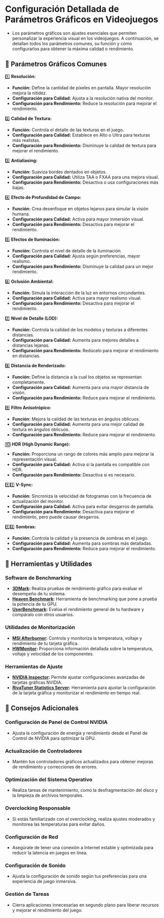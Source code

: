 # Configuración Detallada de Parámetros Gráficos en Videojuegos

- Los parámetros gráficos son ajustes esenciales que permiten personalizar la experiencia visual en los videojuegos. A continuación, se detallan todos los parámetros comunes, su función y cómo configurarlos para obtener la máxima calidad o rendimiento.

## 🔧 Parámetros Gráficos Comunes

1️⃣ **Resolución:**
   - **Función:** Define la cantidad de píxeles en pantalla. Mayor resolución mejora la nitidez.
   - **Configuración para Calidad:** Ajusta a la resolución nativa del monitor.
   - **Configuración para Rendimiento:** Reduce la resolución para mejorar el rendimiento.

2️⃣ **Calidad de Textura:**
   - **Función:** Controla el detalle de las texturas en el juego.
   - **Configuración para Calidad:** Establece en Alto o Ultra para texturas más realistas.
   - **Configuración para Rendimiento:** Disminuye la calidad de textura para mejorar el rendimiento.

3️⃣ **Antialiasing:**
   - **Función:** Suaviza bordes dentados en objetos.
   - **Configuración para Calidad:** Utiliza TAA o FXAA para una mejora visual.
   - **Configuración para Rendimiento:** Desactiva o usa configuraciones más bajas.

4️⃣ **Efecto de Profundidad de Campo:**
   - **Función:** Crea desenfoque en objetos lejanos para simular la visión humana.
   - **Configuración para Calidad:** Activa para mayor inmersión visual.
   - **Configuración para Rendimiento:** Desactiva para mejorar el rendimiento.

5️⃣ **Efectos de Iluminación:**
   - **Función:** Controla el nivel de detalle de la iluminación.
   - **Configuración para Calidad:** Ajusta según preferencias, mayor realismo.
   - **Configuración para Rendimiento:** Disminuye la calidad para un mejor rendimiento.

6️⃣ **Oclusión Ambiental:**
   - **Función:** Simula la interacción de la luz en entornos circundantes.
   - **Configuración para Calidad:** Activa para mayor realismo visual.
   - **Configuración para Rendimiento:** Desactiva para mejorar el rendimiento.

7️⃣ **Nivel de Detalle (LOD):**
   - **Función:** Controla la calidad de los modelos y texturas a diferentes distancias.
   - **Configuración para Calidad:** Aumenta para mejores detalles a distancias lejanas.
   - **Configuración para Rendimiento:** Redúcelo para mejorar el rendimiento en distancias.

8️⃣ **Distancia de Renderizado:**
   - **Función:** Define la distancia a la cual los objetos se representan completamente.
   - **Configuración para Calidad:** Aumenta para una mayor distancia de visión.
   - **Configuración para Rendimiento:** Reduce para mejorar el rendimiento.

9️⃣ **Filtro Anisotrópico:**
   - **Función:** Mejora la calidad de las texturas en ángulos oblicuos.
   - **Configuración para Calidad:** Aumenta para una mejor calidad de textura en ángulos oblicuos.
   - **Configuración para Rendimiento:** Reduce para mejorar el rendimiento.

🔟 **HDR (High Dynamic Range):**
   - **Función:** Proporciona un rango de colores más amplio para mejorar la representación visual.
   - **Configuración para Calidad:** Activa si la pantalla es compatible con HDR.
   - **Configuración para Rendimiento:** Desactiva si es necesario.

1️⃣1️⃣ **V-Sync:**
   - **Función:** Sincroniza la velocidad de fotogramas con la frecuencia de actualización del monitor.
   - **Configuración para Calidad:** Activa para evitar desgarros de pantalla.
   - **Configuración para Rendimiento:** Desactiva para mejorar el rendimiento, pero puede causar desgarros.

1️⃣2️⃣ **Sombras:**
   - **Función:** Controla la calidad y la presencia de sombras en el juego.
   - **Configuración para Calidad:** Aumenta para sombras más detalladas.
   - **Configuración para Rendimiento:** Reduce para mejorar el rendimiento.

## 🧰 Herramientas y Utilidades

### Software de Benchmarking
- **[3DMark](https://www.3dmark.com/):** Realiza pruebas de rendimiento gráfico para evaluar el desempeño de tu sistema.
- **[Heaven Benchmark](https://benchmark.unigine.com/heaven):** Herramienta de benchmarking que pone a prueba la potencia de tu GPU.
- **[UserBenchmark](https://www.userbenchmark.com/):** Evalúa el rendimiento general de tu hardware y compáralo con otros usuarios.

### Utilidades de Monitorización
- **[MSI Afterburner](https://www.msi.com/Landing/afterburner):** Controla y monitoriza la temperatura, voltaje y rendimiento de tu tarjeta gráfica.
- **[HWMonitor](https://www.cpuid.com/softwares/hwmonitor.html):** Proporciona información detallada sobre la temperatura, voltaje y velocidad de los componentes.

### Herramientas de Ajuste
- **[NVIDIA Inspector](https://www.nvidiainspector.com/):** Permite ajustar configuraciones avanzadas de tarjetas gráficas NVIDIA.
- **[RivaTuner Statistics Server](https://www.guru3d.com/files-details/rtss-rivatuner-statistics-server-download.html):** Herramienta para ajustar la configuración de la tarjeta gráfica y monitorizar el rendimiento en tiempo real.

## 🚀 Consejos Adicionales

### Configuración de Panel de Control NVIDIA
- Ajusta la configuración de energía y rendimiento desde el Panel de Control de NVIDIA para optimizar la GPU.

### Actualización de Controladores
- Mantén tus controladores gráficos actualizados para obtener mejoras de rendimiento y correcciones de errores.

### Optimización del Sistema Operativo
- Realiza tareas de mantenimiento, como la desfragmentación del disco y la limpieza de archivos temporales.

### Overclocking Responsable
- Si estás familiarizado con el overclocking, realiza ajustes moderados y monitorea las temperaturas para evitar daños.

### Configuración de Red
- Asegúrate de tener una conexión a Internet estable y optimizada para reducir la latencia en juegos en línea.

### Configuración de Sonido
- Ajusta la configuración de sonido según tus preferencias para una experiencia de juego inmersiva.

### Gestión de Tareas
- Cierra aplicaciones innecesarias en segundo plano para liberar recursos y mejorar el rendimiento del juego.

